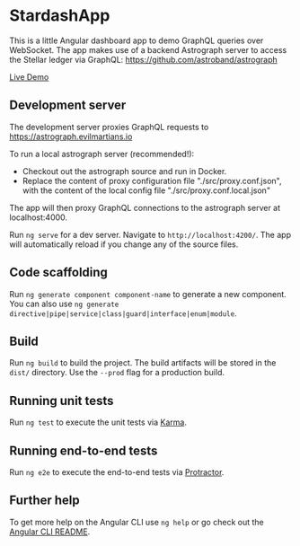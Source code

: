# StardashApp

This is a little Angular dashboard app to demo GraphQL queries over WebSocket. 
The app makes use of a backend Astrograph server to access the Stellar ledger via GraphQL:
https://github.com/astroband/astrograph

[Live Demo](http://www.movingroot.com/stardash/)

## Development server
The development server proxies GraphQL requests to https://astrograph.evilmartians.io

To run a local astrograph server (recommended!):
* Checkout out the astrograph source and run in Docker. 
* Replace the content of proxy configuration file "./src/proxy.conf.json", with the content of the local config file "./src/proxy.conf.local.json"

The app will then proxy GraphQL connections to the astrograph server at localhost:4000.



Run `ng serve` for a dev server. Navigate to `http://localhost:4200/`. The app will automatically reload if you change any of the source files.

## Code scaffolding

Run `ng generate component component-name` to generate a new component. You can also use `ng generate directive|pipe|service|class|guard|interface|enum|module`.

## Build

Run `ng build` to build the project. The build artifacts will be stored in the `dist/` directory. Use the `--prod` flag for a production build.

## Running unit tests

Run `ng test` to execute the unit tests via [Karma](https://karma-runner.github.io).

## Running end-to-end tests

Run `ng e2e` to execute the end-to-end tests via [Protractor](http://www.protractortest.org/).

## Further help

To get more help on the Angular CLI use `ng help` or go check out the [Angular CLI README](https://github.com/angular/angular-cli/blob/master/README.md).
